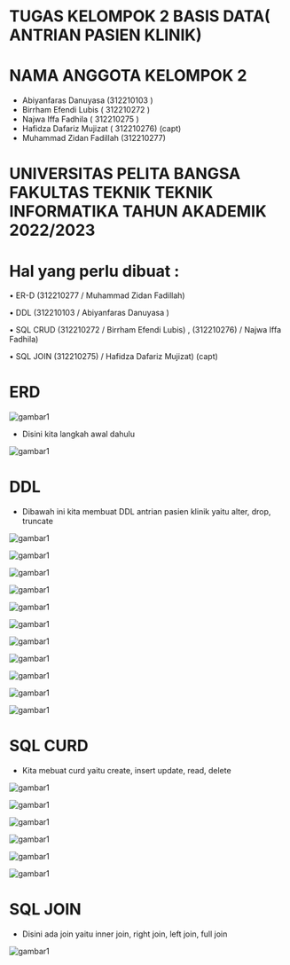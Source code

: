# TUGAS KELOMPOK 2 BASIS DATA( ANTRIAN PASIEN KLINIK)

# NAMA ANGGOTA KELOMPOK 2

- Abiyanfaras Danuyasa (312210103 )
- Birrham Efendi Lubis ( 312210272 )
- Najwa Iffa Fadhila ( 312210275 )
- Hafidza Dafariz Mujizat ( 312210276) (capt)
- Muhammad Zidan Fadillah (312210277)

 # UNIVERSITAS PELITA BANGSA FAKULTAS TEKNIK TEKNIK INFORMATIKA TAHUN AKADEMIK 2022/2023

# Hal yang perlu dibuat : 
• ER-D (312210277 / Muhammad Zidan Fadillah) 

• DDL (312210103 / Abiyanfaras Danuyasa )

• SQL CRUD (312210272 / Birrham Efendi Lubis) , (312210276) / Najwa Iffa Fadhila)
           
• SQL JOIN (312210275) / Hafidza Dafariz Mujizat) (capt)

# ERD 

![gambar1](BD-GAMBAR/ERD.drawio.png)

- Disini kita langkah awal dahulu

![gambar1](BD-GAMBAR/BD-7.png)

  
# DDL

- Dibawah ini kita membuat DDL antrian pasien klinik yaitu alter,  drop, truncate 

![gambar1](BD-GAMBAR/BD-DDL-7.png)

![gambar1](BD-GAMBAR/BD-DDL-1.png)

![gambar1](BD-GAMBAR/BD-DDL-2.png)

![gambar1](BD-GAMBAR/BD-DDL-8.png)

![gambar1](BD-GAMBAR/BD-DDL-3.png)

![gambar1](BD-GAMBAR/BD-DDL-9.png)

![gambar1](BD-GAMBAR/BD-DDL-4.png)

![gambar1](BD-GAMBAR/BD-DDL-10.png)

![gambar1](BD-GAMBAR/BD-DDL-5.png)

![gambar1](BD-GAMBAR/BD-DDL-11.png)

![gambar1](BD-GAMBAR/BD-DDL-6.png)

# SQL CURD

- Kita mebuat curd yaitu create, insert update, read, delete

![gambar1](BD-GAMBAR/BD-1.png)

![gambar1](BD-GAMBAR/BD-2.png)

![gambar1](BD-GAMBAR/BD-3.png)

![gambar1](BD-GAMBAR/BD-4.png)

![gambar1](BD-GAMBAR/BD-5.png)

![gambar1](BD-GAMBAR/BD-6.png)

# SQL JOIN

- Disini ada join yaitu inner join, right join, left join, full join

![gambar1](BD-GAMBAR/BD-JOIN-7.png)
